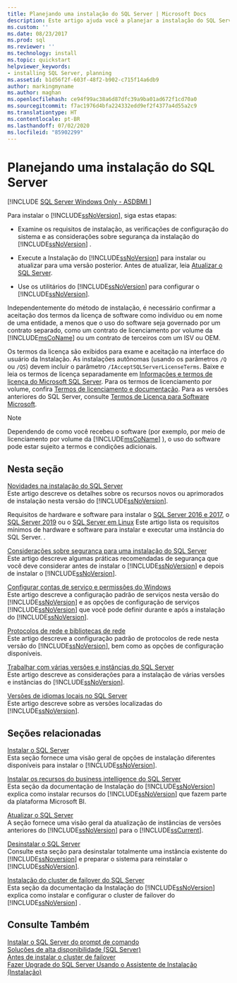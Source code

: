 ```yaml
---
title: Planejando uma instalação do SQL Server | Microsoft Docs
description: Este artigo ajuda você a planejar a instalação do SQL Server. Ele inclui links para os recursos necessários para a instalação do SQL Server.
ms.custom: ''
ms.date: 08/23/2017
ms.prod: sql
ms.reviewer: ''
ms.technology: install
ms.topic: quickstart
helpviewer_keywords:
- installing SQL Server, planning
ms.assetid: b1d56f2f-603f-48f2-b902-c715f14a6db9
author: markingmyname
ms.author: maghan
ms.openlocfilehash: ce94f99ac38a6d87dfc39a9ba01ad672f1cd70a0
ms.sourcegitcommit: f7ac1976d4bfa224332edd9ef2f4377a4d55a2c9
ms.translationtype: HT
ms.contentlocale: pt-BR
ms.lasthandoff: 07/02/2020
ms.locfileid: "85902299"
---
```

# <a name="planning-a-sql-server-installation"></a>Planejando uma instalação do SQL Server
[!INCLUDE [SQL Server Windows Only - ASDBMI ](../../includes/applies-to-version/sql-windows-only-asdbmi.md)]

  Para instalar o [!INCLUDE[ssNoVersion](../../includes/ssnoversion-md.md)], siga estas etapas:  
  
-   Examine os requisitos de instalação, as verificações de configuração do sistema e as considerações sobre segurança da instalação do [!INCLUDE[ssNoVersion](../../includes/ssnoversion-md.md)] .  
  
-   Execute a Instalação do [!INCLUDE[ssNoVersion](../../includes/ssnoversion-md.md)] para instalar ou atualizar para uma versão posterior. Antes de atualizar, leia [Atualizar o SQL Server](../../database-engine/install-windows/upgrade-sql-server.md).  
  
-   Use os utilitários do [!INCLUDE[ssNoVersion](../../includes/ssnoversion-md.md)] para configurar o [!INCLUDE[ssNoVersion](../../includes/ssnoversion-md.md)].  
  
 Independentemente do método de instalação, é necessário confirmar a aceitação dos termos da licença de software como indivíduo ou em nome de uma entidade, a menos que o uso do software seja governado por um contrato separado, como um contrato de licenciamento por volume da [!INCLUDE[msCoName](../../includes/msconame-md.md)] ou um contrato de terceiros com um ISV ou OEM.  
  
 Os termos da licença são exibidos para exame e aceitação na interface do usuário da Instalação. As instalações autônomas (usando os parâmetros `/Q` ou `/QS`) devem incluir o parâmetro `/IAcceptSQLServerLicenseTerms`. Baixe e leia os termos de licença separadamente em [Informações e termos de licença do Microsoft SQL Server](https://www.microsoft.com/Licensing/product-licensing/sql-server.aspx). Para os termos de licenciamento por volume, confira [Termos de licenciamento e documentação](https://www.microsoftvolumelicensing.com/DocumentSearch.aspx?Mode=3&DocumentTypeId=53). Para as versões anteriores do SQL Server, consulte [Termos de Licença para Software Microsoft](https://go.microsoft.com/fwlink/?LinkID=148209).  
  
> [!NOTE]  
>  Dependendo de como você recebeu o software (por exemplo, por meio de licenciamento por volume da [!INCLUDE[msCoName](../../includes/msconame-md.md)] ), o uso do software pode estar sujeito a termos e condições adicionais.  
  
## <a name="in-this-section"></a>Nesta seção  
 [Novidades na instalação do SQL Server](../../sql-server/install/what-s-new-in-sql-server-installation.md)  
 Este artigo descreve os detalhes sobre os recursos novos ou aprimorados de instalação nesta versão do [!INCLUDE[ssNoVersion](../../includes/ssnoversion-md.md)].  
  
 Requisitos de hardware e software para instalar o [SQL Server 2016 e 2017](../../sql-server/install/hardware-and-software-requirements-for-installing-sql-server.md), o [SQL Server 2019](../../sql-server/install/hardware-and-software-requirements-for-installing-sql-server.md) ou o [SQL Server em Linux](../../linux/sql-server-linux-setup.md) Este artigo lista os requisitos mínimos de hardware e software para instalar e executar uma instância do SQL Server. .  
  
 [Considerações sobre segurança para uma instalação do SQL Server](../../sql-server/install/security-considerations-for-a-sql-server-installation.md)  
 Este artigo descreve algumas práticas recomendadas de segurança que você deve considerar antes de instalar o [!INCLUDE[ssNoVersion](../../includes/ssnoversion-md.md)] e depois de instalar o [!INCLUDE[ssNoVersion](../../includes/ssnoversion-md.md)].  
  
 [Configurar contas de serviço e permissões do Windows](../../database-engine/configure-windows/configure-windows-service-accounts-and-permissions.md)  
 Este artigo descreve a configuração padrão de serviços nesta versão do [!INCLUDE[ssNoVersion](../../includes/ssnoversion-md.md)] e as opções de configuração de serviços [!INCLUDE[ssNoVersion](../../includes/ssnoversion-md.md)] que você pode definir durante e após a instalação do [!INCLUDE[ssNoVersion](../../includes/ssnoversion-md.md)].  
  
 [Protocolos de rede e bibliotecas de rede](../../sql-server/install/network-protocols-and-network-libraries.md)  
 Este artigo descreve a configuração padrão de protocolos de rede nesta versão do [!INCLUDE[ssNoVersion](../../includes/ssnoversion-md.md)], bem como as opções de configuração disponíveis.  
  
 [Trabalhar com várias versões e instâncias do SQL Server](../../sql-server/install/work-with-multiple-versions-and-instances-of-sql-server.md)  
 Este artigo descreve as considerações para a instalação de várias versões e instâncias do [!INCLUDE[ssNoVersion](../../includes/ssnoversion-md.md)].  
  
 [Versões de idiomas locais no SQL Server](../../sql-server/install/local-language-versions-in-sql-server.md)  
 Este artigo descreve sobre as versões localizadas do [!INCLUDE[ssNoVersion](../../includes/ssnoversion-md.md)].  
  
## <a name="related-sections"></a>Seções relacionadas  
 [Instalar o SQL Server](../../database-engine/install-windows/install-sql-server.md)  
 Esta seção fornece uma visão geral de opções de instalação diferentes disponíveis para instalar o [!INCLUDE[ssNoVersion](../../includes/ssnoversion-md.md)].  
  
 [Instalar os recursos do business intelligence do SQL Server](../../sql-server/install/install-sql-server-business-intelligence-features.md)  
 Esta seção da documentação de Instalação do [!INCLUDE[ssNoVersion](../../includes/ssnoversion-md.md)] explica como instalar recursos do [!INCLUDE[ssNoVersion](../../includes/ssnoversion-md.md)] que fazem parte da plataforma Microsoft BI.  
  
 [Atualizar o SQL Server](../../database-engine/install-windows/upgrade-sql-server.md)  
 A seção fornece uma visão geral da atualização de instâncias de versões anteriores do [!INCLUDE[ssNoVersion](../../includes/ssnoversion-md.md)] para o [!INCLUDE[ssCurrent](../../includes/sscurrent-md.md)].  
  
 [Desinstalar o SQL Server](../../sql-server/install/uninstall-sql-server.md)  
 Consulte esta seção para desinstalar totalmente uma instância existente do [!INCLUDE[ssNoversion](../../includes/ssnoversion-md.md)] e preparar o sistema para reinstalar o [!INCLUDE[ssNoVersion](../../includes/ssnoversion-md.md)].  
  
 [Instalação do cluster de failover do SQL Server](../../sql-server/failover-clusters/install/sql-server-failover-cluster-installation.md)  
 Esta seção da documentação da Instalação do [!INCLUDE[ssNoVersion](../../includes/ssnoversion-md.md)] explica como instalar e configurar o cluster de failover do [!INCLUDE[ssNoVersion](../../includes/ssnoversion-md.md)] .  
  
## <a name="see-also"></a>Consulte Também  
 [Instalar o SQL Server do prompt de comando](../../database-engine/install-windows/install-sql-server-2016-from-the-command-prompt.md)   
 [Soluções de alta disponibilidade &#40;SQL Server&#41;](../../database-engine/sql-server-business-continuity-dr.md)   
 [Antes de instalar o cluster de failover](../../sql-server/failover-clusters/install/before-installing-failover-clustering.md)   
 [Fazer Upgrade do SQL Server Usando o Assistente de Instalação &#40;Instalação&#41;](../../database-engine/install-windows/upgrade-sql-server-using-the-installation-wizard-setup.md)  
